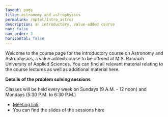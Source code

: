 ```yaml
---
layout: page
title: astronomy and astrophysics
permalink: /nptel/intro_astro/
description: an introductory, value-added course
nav: false
nav_order: 3
horizontal: false
---
```


Welcome to the course page for the introductory course on Astronomy and Astrophysics, a value added course to be offered at M.S. Ramaiah University of Applied Sciences. You can find all relevant material relating to the course lectures as well as additional material here.

**Details of the problem solving sessions** 

Classes will be held every week on Sundays (9 A.M. - 12 noon) and Mondays (5:30 P.M. to 6:30 P.M.)
- [Meeting link](https://teams.microsoft.com/l/meetup-join/19%3ameeting_YTM2NjM1YTktMDVhYi00NGI2LWFjNGQtZWNhNDU2OGUxZmE3%40thread.v2/0?context=%7b%22Tid%22%3a%226f15cd97-f6a7-41e3-b2c5-ad4193976476%22%2c%22Oid%22%3a%22f3af64ba-04ba-4ac4-977d-615509cd407c%22%7d) 
- You can find the slides of the sessions here
